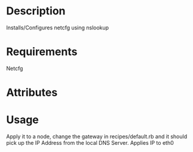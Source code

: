 Description 
===========
Installs/Configures netcfg using nslookup

Requirements
============
Netcfg

Attributes
==========

Usage
=====
Apply it to a node, change the gateway in recipes/default.rb and it should pick up the IP Address from the local DNS Server. Applies IP to eth0
